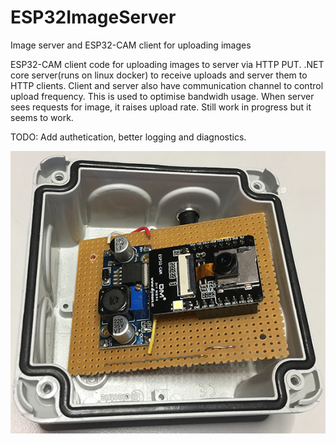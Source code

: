 # ESP32ImageServer
Image server and ESP32-CAM client for uploading images

ESP32-CAM client code for uploading images to server via HTTP PUT.
.NET core server(runs on linux docker) to receive uploads and server them to HTTP clients.
Client and server also have communication channel to control upload frequency. This is used to optimise bandwidh usage. When server sees requests for image, it raises upload rate.
Still work in progress but it seems to work.

TODO: Add authetication, better logging and diagnostics.

![Camera prototype](/Media/Prototype_image.png)
